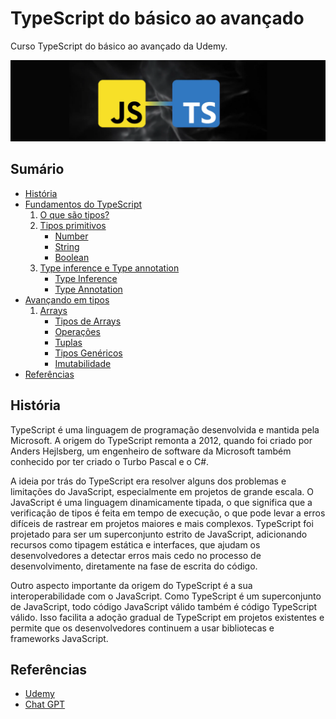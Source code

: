 # TypeScript do básico ao avançado

Curso TypeScript do básico ao avançado da Udemy.

![TypeScript](/github/javascript-ou-typescript.webp)

## Sumário

* [História](#História)
* [Fundamentos do TypeScript](/02-fundamentos/basic.md#fundamentos-do-typescript)
    1. [O que são tipos?](/02-fundamentos/types.md#o-que-são-tipos)
    2. [Tipos primitivos](/02-fundamentos/prim.md#tipos-primitivos)
        * [Number](/02-fundamentos/prim.md#number)
        * [String](/02-fundamentos/prim.md#string)
        * [Boolean](/02-fundamentos/prim.md#boolean)
    3. [Type inference e Type annotation](/02-fundamentos/TIeTA.md#type-inference-e-type-annotation)
        * [Type Inference](/02-fundamentos/TIeTA.md#type-inference-e-type-annotation)
        * [Type Annotation ](/02-fundamentos/TIeTA.md#type-annotation-anotação-de-tipo)
* [Avançando em tipos](/03-Avan_em_tipos/avan_tipos.md#avançando-em-tipos)
    1. [Arrays](/03-Avan_em_tipos/avan_tipos.md#arrays)
        * [Tipos de Arrays](/03-Avan_em_tipos/avan_tipos.md#tipos-de-arrays-em-typescript)
        * [Operações](/03-Avan_em_tipos/avan_tipos.md#operações-comuns-em-arrays)
        * [Tuplas](/03-Avan_em_tipos/avan_tipos.md#tuplas)
        * [Tipos Genéricos](/03-Avan_em_tipos/avan_tipos.md#arrays-e-tipos-genéricos)
        * [Imutabilidade](/03-Avan_em_tipos/avan_tipos.md#imutabilidade-e-arrays)
* [Referências](#referências)

## História

TypeScript é uma linguagem de programação desenvolvida e mantida pela Microsoft. A origem do TypeScript remonta a 2012, quando foi criado por Anders Hejlsberg, um engenheiro de software da Microsoft também conhecido por ter criado o Turbo Pascal e o C#.

A ideia por trás do TypeScript era resolver alguns dos problemas e limitações do JavaScript, especialmente em projetos de grande escala. O JavaScript é uma linguagem dinamicamente tipada, o que significa que a verificação de tipos é feita em tempo de execução, o que pode levar a erros difíceis de rastrear em projetos maiores e mais complexos. TypeScript foi projetado para ser um superconjunto estrito de JavaScript, adicionando recursos como tipagem estática e interfaces, que ajudam os desenvolvedores a detectar erros mais cedo no processo de desenvolvimento, diretamente na fase de escrita do código.

Outro aspecto importante da origem do TypeScript é a sua interoperabilidade com o JavaScript. Como TypeScript é um superconjunto de JavaScript, todo código JavaScript válido também é código TypeScript válido. Isso facilita a adoção gradual de TypeScript em projetos existentes e permite que os desenvolvedores continuem a usar bibliotecas e frameworks JavaScript.


## Referências

- [Udemy](https://www.udemy.com/course/typescript-do-basico-ao-avancado-c-react-express/)
- [Chat GPT](https://chat.openai.com/)